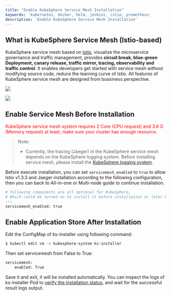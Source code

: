 ```yaml
---
title: "Enable KubeSphere Service Mesh Installation"
keywords: 'kubernetes, docker, helm, jenkins, istio, prometheus'
description: 'Enable KubeSphere Service Mesh Installation'
---
```


## What is KubeSphere Service Mesh (Istio-based)

KubeSphere service mesh based on [Istio](https://istio.io/), visualize the microservice governance and traffic management, provides **circuit break, blue-green Deployment, canary release, traffic mirror, tracing, observability and traffic control**. It enables developers get started with service mesh without modifying source code, reduce the learning curve of Istio. All features of KubeSphere service mesh are designed from bussiness perspective.

![](https://pek3b.qingstor.com/kubesphere-docs/png/20191228214539.png)

![](https://pek3b.qingstor.com/kubesphere-docs/png/20191228214807.png)


## Enable Service Mesh Before Installation

<font color=red>KubeSphere service mesh system requires 2 Core (CPU request) and 3.6 G (Memory request) at least, make sure your cluster has enough resource.</font>

> Note:
> - Currently, the tracing (Jaeger) in the KubeSphere service mesh depends on the KubeSphere logging system. Before installing service mesh, please install the [KubeSphere logging system](../install-logging).

Before execute installation, you can set `servicemesh_enabled` to `true` to allow Istio v1.3.3 and Jaeger installation according to the following configuration, then you can back to All-in-one or Multi-node guide to continue installation.

```bash
# Following components are all optional for KubeSphere,
# Which could be turned on to install it before installation or later by updating its value to true
···
servicemesh_enabled: true
```

## Enable Application Store After Installation

Edit the ConfigMap of ks-installer using following command:

```bash
$ kubectl edit cm -n kubesphere-system ks-installer
```

Then set servicemesh from False to True:

```bash
servicemesh:
    enabled: True
```

Save it and exit, it will be installed automatically. You can inspect the logs of ks-installer Pod to [verify the installation status](../verify-components), and wait for the successful result logs output.
